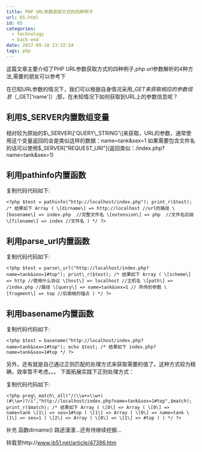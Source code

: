 ```yaml
---
title: PHP URL参数获取方式的四种例子
url: 65.html
id: 65
categories:
  - technology
  - back-end
date: 2017-09-18 13:32:54
tags: php
---
```


这篇文章主要介绍了PHP URL参数获取方式的四种例子,php url参数解析的4种方法,需要的朋友可以参考下

在已知URL参数的情况下，我们可以根据自身情况采用$\_GET来获取相应的参数信息（$\_GET\['name'\]）;那，在未知情况下如何获取到URL上的参数信息呢？ 
## 利用$_SERVER内置数组变量
相对较为原始的$\_SERVER\['QUERY\_STRING'\]来获取，URL的参数，通常使用这个变量返回的会是类似这样的数据：name=tank&sex=1 如果需要包含文件名的话可以使用$\_SERVER\["REQUEST\_URI"\](返回类似：/index.php?name=tank&sex=1) 

## 利用pathinfo内置函数

复制代码代码如下:
```
<?php $test = pathinfo("http://localhost/index.php"); print_r($test); /* 结果如下 Array ( \[dirname\] => http://localhost //url的路径 \[basename\] => index.php  //完整文件名 \[extension\] => php  //文件名后缀 \[filename\] => index //文件名 ) */ ?>
```
## 利用parse_url内置函数

复制代码代码如下:
```
<?php $test = parse\_url("http://localhost/index.php?name=tank&sex=1#top"); print\_r($test); /* 结果如下 Array ( \[scheme\] => http //使用什么协议 \[host\] => localhost //主机名 \[path\] => /index.php //路径 \[query\] => name=tank&sex=1 // 所传的参数 \[fragment\] => top //后面根的锚点 ) */ ?>
```
## 利用basename内置函数

复制代码代码如下:
```
<?php $test = basename("http://localhost/index.php?name=tank&sex=1#top"); echo $test; /* 结果如下 index.php?name=tank&sex=1#top */ ?>
```
另外，还有就是自己通过正则匹配的处理方式来获取需要的值了。这种方式较为精确，效率暂不考虑。。。 下面拓展实践下正则处理方式：

复制代码代码如下:
```
<?php preg\_match\_all("/(\\w+=\\w+)(#\\w+)?/i","http://localhost/index.php?name=tank&sex=1#top",$match); print_r($match); /* 结果如下 Array ( \[0\] => Array ( \[0\] => name=tank \[1\] => sex=1#top ) \[1\] => Array ( \[0\] => name=tank \[1\] => sex=1 ) \[2\] => Array ( \[0\] => \[1\] => #top ) ) */ ?>
```
补充 函数dirname() 路途漫漫...还有待继续挖掘... 

转载至http://www.jb51.net/article/47396.htm